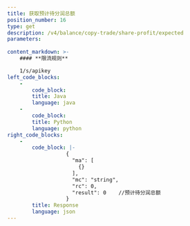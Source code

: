 ```yaml
---
title: 获取预计待分润总额
position_number: 16
type: get
description: /v4/balance/copy-trade/share-profit/expected
parameters:
    
content_markdown: >-
    #### **限流规则**

    1/s/apikey
left_code_blocks:
    -
        code_block:
        title: Java
        language: java
    -
        code_block:
        title: Python
        language: python
right_code_blocks:
    -
        code_block: |-
                   {
                     "ma": [
                       {}
                     ],
                     "mc": "string",
                     "rc": 0,
                     "result": 0    //预计待分润总额
                   }
        title: Response
        language: json
---
```

